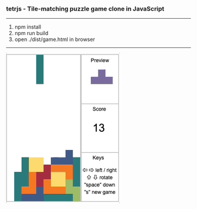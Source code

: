 ### tetrjs -  Tile-matching puzzle game clone in JavaScript
---
1. npm install
2. npm run build
3. open ./dist/game.html in browser
--- 
![gameplay](/gameplay.gif?raw=true)
